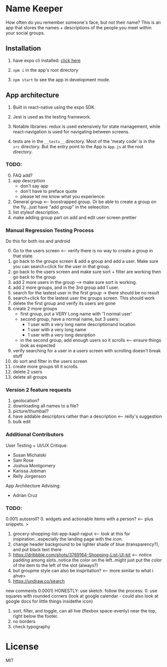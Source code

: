 # Name Keeper
How often do you remember someone's face, but not their name? This is an app that stores the names + descriptions of the people you meet within your social groups. 

## Installation

1. have expo cli installed: [click here](https://docs.expo.io/versions/latest/)

2. `npm i` in the app's root directory

3. `npm start` to see the app in development mode. 

## App architecture

1. Built in react-native using the expo SDK. 

2. Jest is used as the testing framework.

3. Notable libraries: redux is used extensively for state management, while react-navigation is used for navigating between screens.

4. tests are in the `__tests__` directory.  Most of the 'meaty code' is in the `src` directory. But the entry point to the App is `App.js` at the root directory.


### TODO:

0. FAQ add?
1. app descrpition
    * don't say app
    * don't have to preface quote
    * please let me know what you experience:
5. General group <-- boostrapped group. Or be able to create a group on the fly...just have "add group" in the seleeciton.
6. list styleof description. 
7. make adding group part on add and edit user screen prettier

### Manual Regression Testing Process

Do this for both ios and android

0. Go to the users screen <-- verify there is no way to create a group in that state.
1. go back to the groups screen & add a group and add a user. Make sure you can search+click for the user in that group.
2. go back to the users screen and make sure sort + filter are working then go back to the group
4. add 2 more users in the group --> make sure sort is working.
5. add 2 more groups, and in the 3rd group add 1 user.
6. search for the lastest user in the first group -> there should be no result
7. search+click for the lastest user the groups screen. This should work
8. delete the first group and verify its users are gone
9. create 2 more groups
    * first group, put a VERY Long name with '1 normal user'
    * second group, have a normal name, but 3 users:
        - 1 user with a very long name descriptionand location
        - 1 user with a very long name
        - 1 user with a very long desription 
    * in the second group, add enough users so it scrolls <-- ensure things look as expected
10. verify searching for a user in a users screen with scrolling doesn't break stuff
11. do sort and filter in the users screen
12. create more groups till it scrolls.
13. delete 2 users
14. delete all groups


### Version 2 feature requests
1. geolocation?
2. downloading all names to a file?
3. picture/thumbail?
4. have addable descriptors rather than a description <-- reilly's suggestion
5. bulk edit

### Additional Contributors

User Testing + UI/UX Critique:
  
* Susan Michalski
* Sam Rose
* Joshua Montgomery
* Karissa Jobman
* Relly Jorgenson

App Architecture Advising: 

* Adrian Cruz

### TODO:

0.001) autosroll?
0. widgets and actionable items with a person? <-- plus snippets. >
1. grocery-shopping-list-app-kapil-rajput <-- look at this for inspiration...especially the landing page with the icon.
2. change header background to be lighter shade of blue (transparency?), and put black text there
3. https://dribbble.com/shots/3769164-Shopping-List-UI-kit <-- notice padding among slots..notice the color on the left..might just put the color of the item to the left of the slot (always?)
4. but groupme style can also be inspritation? <-- more similar to what i ahve>
5. https://undraw.co/search

new comments
0.0001) HONESTLY: use sketch. follow the process.
0. use squares with rounded corners (look at google calendar - could also look at google docs for little things insidethe icon)
1. sort, filter, and toggle, can all live (flexbox space-evenly) near the top, right below the footer. 
2. no borders
3. check typography
# License
MIT
